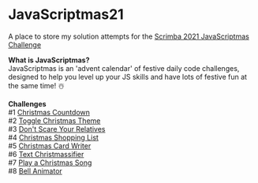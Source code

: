 # JavaScriptmas21
A place to store my solution attempts for the [Scrimba 2021 JavaScriptmas Challenge](https://scrimba.com/learn/javascriptmas2021/)

**What is JavaScriptmas?**   
JavaScriptmas is an 'advent calendar' of festive daily code challenges, designed to help you level up your JS skills and have lots of festive fun at the same time! ☃️

**Challenges**   
#1 [Christmas Countdown](https://thebimsider.github.io/JavaScriptmas21/Day1/)   
#2 [Toggle Christmas Theme](https://thebimsider.github.io/JavaScriptmas21/Day2/)   
#3 [Don't Scare Your Relatives](https://thebimsider.github.io/JavaScriptmas21/Day3/)   
#4 [Christmas Shopping List](https://thebimsider.github.io/JavaScriptmas21/Day4/)   
#5 [Christmas Card Writer](https://thebimsider.github.io/JavaScriptmas21/Day5/)    
#6 [Text Christmassifier](https://thebimsider.github.io/JavaScriptmas21/Day6/)    
#7 [Play a Christmas Song](https://thebimsider.github.io/JavaScriptmas21/Day7/)   
#8 [Bell Animator](https://thebimsider.github.io/JavaScriptmas21/Day8/)  
